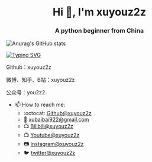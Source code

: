 <h1 align="center">Hi 👋, I'm xuyouz2z</h1>
<h3 align="center">A python beginner from China</h3>

![Anurag's GitHub stats](https://github-readme-stats.vercel.app/api?username=Xyzztwo&show_icons=true&&theme=tokyonight)

<a href="https://git.io/typing-svg"><img src="https://readme-typing-svg.herokuapp.com?font=Fira+Code&size=23&pause=1000&width=435&lines=China+Boy" alt="Typing SVG" /></a>

Github：xuyouz2z

微博、知乎、B站：xuyouz2z

公众号：you2z2

- 📫 How to reach me:
    - :octocat: [Github@xuyouz2z](https://github.com/xuyouz2z)
    - :email: [xubaibai922@gmail.com](mailto:xubaibai922@gmail.com)
    - :tv: [Bilibili@xuyouz2z](https://space.bilibili.com/20361156)
    - :tv: [Youtube@xuyouz2z](https://www.youtube.com/channel/UC7S84dID2iBJJ89aQrQBGww)
    - :camera: [Instagram@xuyouz2z](https://www.instagram.com/xuyouz2z/)
    - :bird: [twitter@xuyouz2z](https://twitter.com/xuyouz1/)
